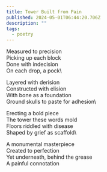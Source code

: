 ```yaml
---
title: Tower Built from Pain
published: 2024-05-01T06:44:20.706Z
description: ""
tags:
  - poetry
---
```


Measured to precision\
Picking up each block\
Done with indecision\
On each drop, a pock\\

Layered with derision\
Constructed with elision\
With bone as a foundation\
Ground skulls to paste for adhesion\\

Erecting a bold piece\
The tower these words mold\
Floors riddled with disease\
Shaped by grief as scaffold\\

A monumental masterpiece\
Created to perfection\
Yet underneath, behind the grease\
A painful connotation
